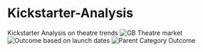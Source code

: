 # Kickstarter-Analysis
Kickstarter Analysis on theatre trends
![GB Theatre market](https://user-images.githubusercontent.com/63514762/80008546-e1b5c100-8495-11ea-8773-5f9fe9c6976c.png)
![Outcome based on launch dates](https://user-images.githubusercontent.com/63514762/80008549-e24e5780-8495-11ea-8828-0a2a6835400d.png)
![Parent Category Outcome](https://user-images.githubusercontent.com/63514762/80008552-e2e6ee00-8495-11ea-9d57-6c5520cec5ae.png)
